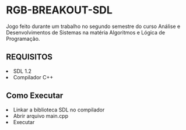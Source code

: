 # RGB-BREAKOUT-SDL
Jogo feito durante um trabalho no segundo semestre do curso Análise e Desenvolvimentos de Sistemas na matéria Algoritmos e Lógica de Programação.

<h2>REQUISITOS</h2>
<li>SDL 1.2</li>
<li>Compilador C++</li>
<h2>Como Executar</h2>
<li>Linkar a biblioteca SDL no compilador</li>
<li>Abrir arquivo main.cpp</li>
<li>Executar</li>
